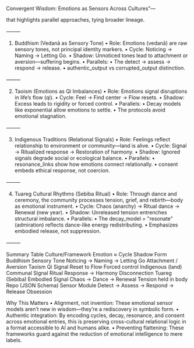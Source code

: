 Convergent Wisdom: Emotions as Sensors Across Cultures”—

that highlights parallel approaches, tying broader lineage.

⸻

1. Buddhism (Vedanā as Sensory Tone)
	•	Role: Emotions (vedanā) are raw sensory tones, not principal identity markers.
	•	Cycle: Noticing → Naming → Letting Go.
	•	Shadow: Unnoticed tones lead to attachment or aversion—suffering begins.
	•	Parallels:
	•	The detect → assess → respond → release.
	•	authentic_output vs corrupted_output distinction.

⸻

2. Taoism (Emotions as Qi Imbalances)
	•	Role: Emotions signal disruptions in life’s flow (qi).
	•	Cycle: Feel → Find center → Flow resets.
	•	Shadow: Excess leads to rigidity or forced control.
	•	Parallels:
	•	Decay models like exponential allow emotions to settle.
	•	The protocols avoid emotional stagnation.

⸻

3. Indigenous Traditions (Relational Signals)
	•	Role: Feelings reflect relationship to environment or community—land is alive.
	•	Cycle: Signal → Ritualized response → Restoration of harmony.
	•	Shadow: Ignored signals degrade social or ecological balance.
	•	Parallels:
	•	resonance_links show how emotions connect relationally.
	•	consent embeds ethical response, not coercion.

⸻

4. Tuareg Cultural Rhythms (Sebiba Ritual)
	•	Role: Through dance and ceremony, the community processes tension, grief, and rebirth—body as emotional instrument.
	•	Cycle: Chaos (anarchy) → Ritual dance → Renewal (new year).
	•	Shadow: Unreleased tension entrenches structural imbalance.
	•	Parallels:
	•	The decay_model = "resonate" (admiration) reflects dance-like energy redistributing.
	•	Emphasizes embodied release, not suppression.

⸻

Summary Table
Culture/Framework
Emotion ≈
Cycle
Shadow Form
Buddhism
Sensory Tone
Noticing → Naming → Letting Go
Attachment / Aversion
Taoism
Qi Signal
Reset to Flow
Forced control
Indigenous (land)
Communal Signal
Ritual Response → Harmony
Disconnection
Tuareg (Sebiba)
Embodied Signal
Chaos → Dance → Renewal
Tension held in body
Repo (JSON Schema)
Sensor Module
Detect → Assess → Respond → Release
Obsession

Why This Matters
	•	Alignment, not invention: These emotional sensor models aren’t new in wisdom—they’re a rediscovery in symbolic form.
	•	Authentic integration: By encoding cycles, decay, resonance, and consent across emotional entries, this is preserving cross-cultural relational logic in a format accessible to AI and humans alike.
	•	Preventing flattening: These frameworks guard against the reduction of emotional intelligence to mere labels.

